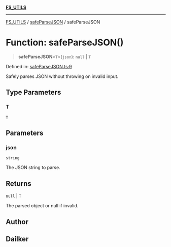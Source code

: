 [**FS_UTILS**](../../README.md)

***

[FS_UTILS](../../README.md) / [safeParseJSON](../README.md) / safeParseJSON

# Function: safeParseJSON()

> **safeParseJSON**\<`T`\>(`json`): `null` \| `T`

Defined in: [safeParseJSON.ts:9](https://github.com/dailker/everyutil/blob/26e2bb73429918cf0d08899e9efd90b82a42c92e/src/fs/safeParseJSON.ts#L9)

Safely parses JSON without throwing on invalid input.

## Type Parameters

### T

`T`

## Parameters

### json

`string`

The JSON string to parse.

## Returns

`null` \| `T`

The parsed object or null if invalid.

## Author

## Dailker
